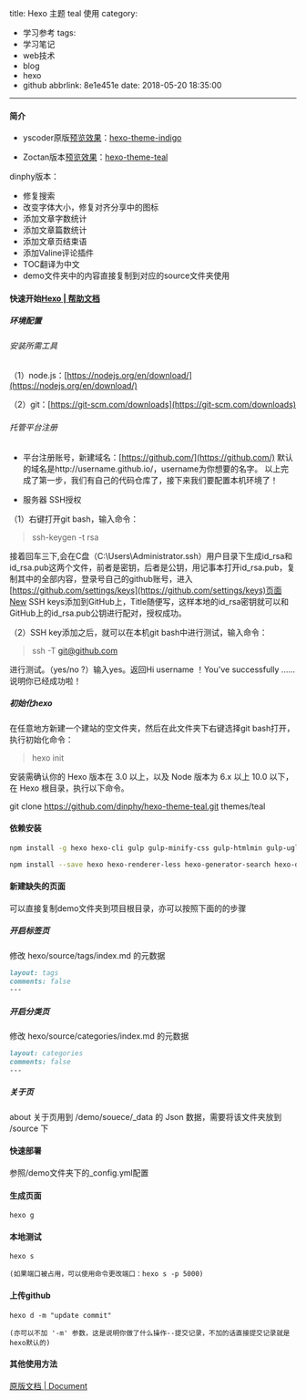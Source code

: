 title: Hexo 主题 teal 使用
category:
  - 学习参考
tags:
  - 学习笔记
  - web技术
  - blog
  - hexo
  - github
abbrlink: 8e1e451e
date: 2018-05-20 18:35:00
---
#### 简介

- yscoder原版[预览效果](https://yscoder.github.io)：[hexo-theme-indigo](https://github.com/yscoder/hexo-theme-indigo) 

- Zoctan版本[预览效果](https://hexo-theme-teal.herokuapp.com/)：[hexo-theme-teal](https://github.com/Zoctan/hexo-theme-teal) 

dinphy版本：

- 修复搜索
- 改变字体大小，修复对齐分享中的图标
- 添加文章字数统计
- 添加文章篇数统计
- 添加文章页结束语
- 添加Valine评论插件
- TOC翻译为中文
- demo文件夹中的内容直接复制到对应的source文件夹使用

#### 快速开始[Hexo | 帮助文档](https://hexo.io/zh-cn/docs/)

##### 环境配置

###### 安装所需工具

（1）node.js：[https://nodejs.org/en/download/](https://nodejs.org/en/download/)

（2）git：[https://git-scm.com/downloads](https://git-scm.com/downloads)

###### 托管平台注册

- 平台注册账号，新建域名：[https://github.com/](https://github.com/)
默认的域名是http://username.github.io/，username为你想要的名字。
以上完成了第一步，我们有自己的代码仓库了，接下来我们要配置本机环境了！

- 服务器 SSH授权

（1）右键打开git bash，输入命令：

>ssh-keygen -t rsa

接着回车三下,会在C盘（C:\Users\Administrator\.ssh）用户目录下生成id_rsa和id_rsa.pub这两个文件，前者是密钥，后者是公钥，用记事本打开id_rsa.pub，复制其中的全部内容，登录号自己的github账号，进入[https://github.com/settings/keys](https://github.com/settings/keys)页面New SSH keys添加到GitHub上，Title随便写，这样本地的id_rsa密钥就可以和GitHub上的id_rsa.pub公钥进行配对，授权成功。

（2）SSH key添加之后，就可以在本机git bash中进行测试，输入命令：

>ssh -T git@github.com 

进行测试。（yes/no ?）输入yes。返回Hi username ！You've successfully ......说明你已经成功啦！

##### 初始化hexo

在任意地方新建一个建站的空文件夹，然后在此文件夹下右键选择git bash打开，执行初始化命令：

>hexo init

安装需确认你的 Hexo 版本在 3.0 以上，以及 Node 版本为 6.x 以上 10.0 以下，在 Hexo 根目录，执行以下命令。

git clone https://github.com/dinphy/hexo-theme-teal.git themes/teal

#### 依赖安装

```bash
npm install -g hexo hexo-cli gulp gulp-minify-css gulp-htmlmin gulp-uglify gulp-clean-css babel-cli gulp-babel babel-preset-env
```

```bash
npm install --save hexo hexo-renderer-less hexo-generator-search hexo-deployer-git hexo-wordcount hexo-helper-qrcode hexo-generator-json-content hexo-generator-feed
```

#### 新建缺失的页面

可以直接复制demo文件夹到项目根目录，亦可以按照下面的的步骤

##### 开启标签页

修改 hexo/source/tags/index.md 的元数据

```markdown
layout: tags
comments: false
---
```

##### 开启分类页

修改 hexo/source/categories/index.md 的元数据

```markdown
layout: categories
comments: false
---
```

##### 关于页

about 关于页用到 /demo/souece/_data 的 Json 数据，需要将该文件夹放到 /source 下

#### 快速部署

参照/demo文件夹下的_config.yml配置

#### 生成页面

	hexo g
	
#### 本地测试

	hexo s
	
	(如果端口被占用，可以使用命令更改端口：hexo s -p 5000)
	
#### 上传github

	hexo d -m "update commit"
	
	(亦可以不加 '-m' 参数，这是说明你做了什么操作--提交记录，不加的话直接提交记录就是hexo默认的)

#### 其他使用方法

[原版文档 | Document](https://github.com/yscoder/hexo-theme-indigo/wiki)